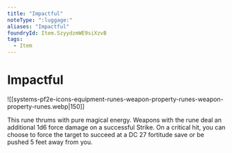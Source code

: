 ```yaml
---
title: "Impactful"
noteType: ":luggage:"
aliases: "Impactful"
foundryId: Item.SzyydzmWE9siXzvB
tags:
  - Item
---
```


# Impactful
![[systems-pf2e-icons-equipment-runes-weapon-property-runes-weapon-property-runes.webp|150]]

This rune thrums with pure magical energy. Weapons with the rune deal an additional 1d6 force damage on a successful Strike. On a critical hit, you can choose to force the target to succeed at a DC 27 fortitude save or be pushed 5 feet away from you.
